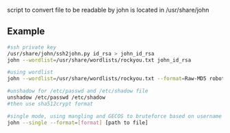 script to convert file to be readable by john is located in /usr/share/john

## Example
```bash
#ssh private key
/usr/share/john/ssh2john.py id_rsa > john_id_rsa
john --wordlist=/usr/share/wordlists/rockyou.txt john_id_rsa 

#using wordlist
john --wordlist=/usr/share/wordlists/rockyou.txt --format=Raw-MD5 robot_pass 

#unshadow for /etc/passwd and /etc/shadow file
unshadow /etc/passwd /etc/shadow
#then use sha512crypt format

#single mode, using mangling and GECOS to bruteforce based on username
john --single --format=[format] [path to file]
```